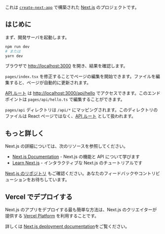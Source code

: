 これは [`create-next-app`](https://github.com/vercel/next.js/tree/canary/packages/create-next-app) で構築された [Next.js](https://nextjs.org/) のプロジェクトです。

## はじめに

まず、開発サーバを起動します。

```bash
npm run dev
# または
yarn dev
```

ブラウザで [http://localhost:3000](http://localhost:3000) を開き、結果を確認します。

`pages/index.tsx` を修正することでページの編集を開始できます。ファイルを編集すると、ページが自動的に更新されます。

[API ルート](https://nextjs.org/docs/api-routes/introduction) は [http://localhost:3000/api/hello](http://localhost:3000/api/hello) でアクセスできます。このエンドポイントは `pages/api/hello.ts` で編集することができます。

`pages/api` ディレクトリは `/api/*` にマッピングされます。このディレクトリのファイルは React ページではなく、[API ルート](https://nextjs.org/docs/api-routes/introduction) として扱われます。

## もっと詳しく

Next.js の詳細については、次のリソースを参照してください。

- [Next.js Documentation](https://nextjs.org/docs) - Next.js の機能と API について学びます
- [Learn Next.js](https://nextjs.org/learn) - インタラクティブな Next.js のチュートリアルです

[Next.js のリポジトリ](https://github.com/vercel/next.js/) もご確認ください。あなたのフィードバックやコントリビューションをお待ちしています。

## Vercel でデプロイする

Next.js のアプリをデプロイする最も簡単な方法は、Next.js のクリエイターが提供する [Vercel Platform](https://vercel.com/new?utm_medium=default-template&filter=next.js&utm_source=create-next-app&utm_campaign=create-next-app-readme) を利用することです。

詳しくは [Next.js deployment documentation](https://nextjs.org/docs/deployment)をご覧ください。

